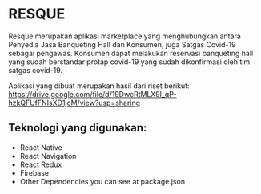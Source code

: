 # RESQUE
Resque merupakan aplikasi marketplace yang menghubungkan antara Penyedia Jasa Banqueting Hall dan Konsumen, juga Satgas Covid-19 sebagai pengawas.
Konsumen dapat melakukan reservasi banqueting hall yang sudah berstandar protap covid-19 yang sudah dikonfirmasi oleh tim satgas covid-19.

Aplikasi yang dibuat merupakan hasil dari riset berikut: https://drive.google.com/file/d/19DwcRtMLX9l_qP-hzkQFUfFNIsXD1jcM/view?usp=sharing

## Teknologi yang digunakan:
- React Native
- React Navigation
- React Redux
- Firebase
- Other Dependencies you can see at package.json
